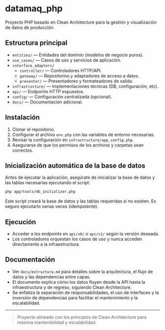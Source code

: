 # datamaq_php

Proyecto PHP basado en Clean Architecture para la gestión y visualización de datos de producción.

## Estructura principal

- `entities/` — Entidades del dominio (modelos de negocio puros).
- `use_cases/` — Casos de uso y servicios de aplicación.
- `interface_adapters/`
  - `controller/` — Controladores HTTP/API.
  - `gateway/` — Repositorios y adaptadores de acceso a datos.
  - `presenter/` — Presentadores y formateadores de salida.
- `infrastructure/` — Implementaciones técnicas (DB, configuración, etc).
- `api/` — Endpoints HTTP expuestos.
- `config/` — Configuración centralizada (opcional).
- `docs/` — Documentación adicional.

## Instalación

1. Clonar el repositorio.
2. Configurar el archivo `env.php` con las variables de entorno necesarias.
3. Revisar la configuración en `infrastructure/app_config.php`.
4. Asegurarse de que los permisos de los archivos y carpetas sean correctos.

## Inicialización automática de la base de datos

Antes de ejecutar la aplicación, asegúrate de inicializar la base de datos y las tablas necesarias ejecutando el script:

```bash
php app/tools/db_initializer.php
```

Este script creará la base de datos y las tablas requeridas si no existen. Es seguro ejecutarlo varias veces (idempotente).

## Ejecución

- Acceder a los endpoints en `api/v0/` o `api/v1/` según la versión deseada.
- Los controladores orquestan los casos de uso y nunca acceden directamente a la infraestructura.


## Documentación

- Ver `docs/estructura.md` para detalles sobre la arquitectura, el flujo de datos y las dependencias entre capas.
- El documento explica cómo los datos fluyen desde la API hasta la infraestructura y de regreso, siguiendo Clean Architecture.
- Se enfatiza la separación de responsabilidades, el uso de interfaces y la inversión de dependencias para facilitar el mantenimiento y la escalabilidad.

---

> Proyecto alineado con los principios de Clean Architecture para máxima mantenibilidad y escalabilidad.
